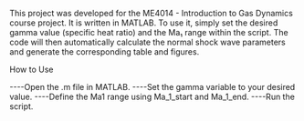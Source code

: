 This project was developed for the ME4014 - Introduction to Gas Dynamics course project. It is written in MATLAB. To use it, simply set the desired gamma value (specific heat ratio) and the Ma₁ range within the script. The code will then automatically calculate the normal shock wave parameters and generate the corresponding table and figures.

How to Use

----Open the .m file in MATLAB.
----Set the gamma variable to your desired value.
----Define the Ma1​ range using Ma_1_start and Ma_1_end.
----Run the script.

